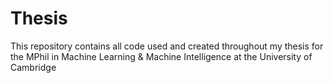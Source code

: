 # Thesis
This repository contains all code used and created throughout my thesis for the MPhil in Machine Learning &amp; Machine Intelligence at the University of Cambridge
